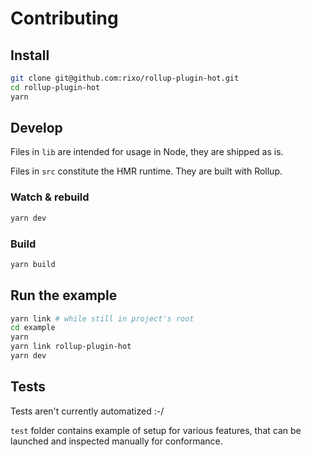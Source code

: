 # Contributing

## Install

```bash
git clone git@github.com:rixo/rollup-plugin-hot.git
cd rollup-plugin-hot
yarn
```

## Develop

Files in `lib` are intended for usage in Node, they are shipped as is.

Files in `src` constitute the HMR runtime. They are built with Rollup.

### Watch & rebuild

```bash
yarn dev
```

### Build

```bash
yarn build
```

## Run the example

```bash
yarn link # while still in project's root
cd example
yarn
yarn link rollup-plugin-hot
yarn dev
```

## Tests

Tests aren't currently automatized :-/

`test` folder contains example of setup for various features, that can be launched and inspected manually for conformance.
